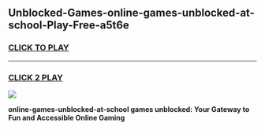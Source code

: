 
## Unblocked-Games-online-games-unblocked-at-school-Play-Free-a5t6e
<h3>
<a href="https://premium76.site?title=online-games-unblocked-at-school&ref=19M">CLICK TO PLAY</a></h3>
<hr>

<h3>
<a href="https://premium76.site?title=online-games-unblocked-at-school&ref=19M">CLICK 2 PLAY</a>
  
</h3>

<a href="https://premium76.site?title=online-games-unblocked-at-school&ref=19M"><img src="https://clearcache.store/games.png"></a>


**online-games-unblocked-at-school games unblocked: Your Gateway to Fun and Accessible Online Gaming**
